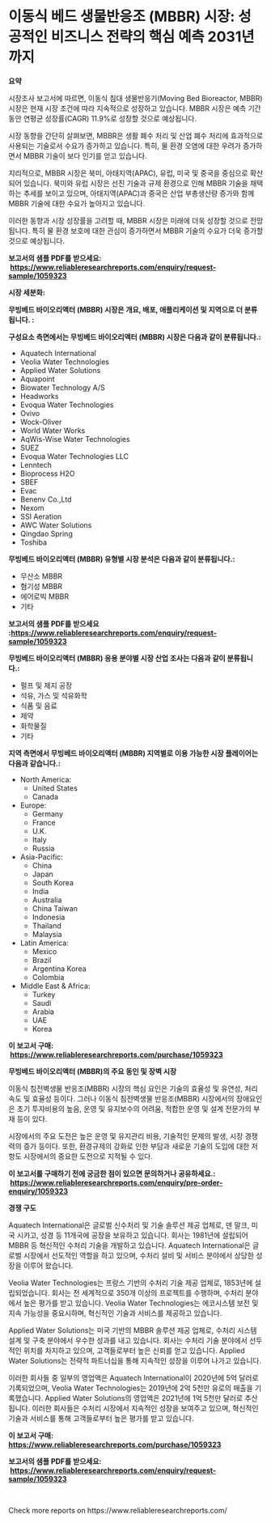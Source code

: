 <p><h1>이동식 베드 생물반응조 (MBBR) 시장: 성공적인 비즈니스 전략의 핵심 예측 2031년까지</h1></p><p><strong>요약</strong></p>
<p><p>시장조사 보고서에 따르면, 이동식 침대 생물반응기(Moving Bed Bioreactor, MBBR) 시장은 현재 시장 조건에 따라 지속적으로 성장하고 있습니다. MBBR 시장은 예측 기간 동안 연평균 성장률(CAGR) 11.9%로 성장할 것으로 예상됩니다.</p><p>시장 동향을 간단히 살펴보면, MBBR은 생활 폐수 처리 및 산업 폐수 처리에 효과적으로 사용되는 기술로서 수요가 증가하고 있습니다. 특히, 물 환경 오염에 대한 우려가 증가하면서 MBBR 기술이 보다 인기를 얻고 있습니다.</p><p>지리적으로, MBBR 시장은 북미, 아태지역(APAC), 유럽, 미국 및 중국을 중심으로 확산되어 있습니다. 북미와 유럽 시장은 선진 기술과 규제 환경으로 인해 MBBR 기술을 채택하는 추세를 보이고 있으며, 아태지역(APAC)과 중국은 산업 부총생산량 증가와 함께 MBBR 기술에 대한 수요가 높아지고 있습니다.</p><p>이러한 동향과 시장 성장률을 고려할 때, MBBR 시장은 미래에 더욱 성장할 것으로 전망됩니다. 특히 물 환경 보호에 대한 관심이 증가하면서 MBBR 기술의 수요가 더욱 증가할 것으로 예상됩니다.</p></p>
<p><strong>보고서의 샘플 PDF를 받으세요: &nbsp;<a href="https://www.reliableresearchreports.com/enquiry/request-sample/1059323">https://www.reliableresearchreports.com/enquiry/request-sample/1059323</a></strong></p>
<p><strong>시장 세분화:</strong></p>
<p><strong> 무빙베드 바이오리액터 (MBBR) 시장은 개요, 배포, 애플리케이션 및 지역으로 더 분류됩니다. :</strong></p>
<p><strong>구성요소 측면에서는 무빙베드 바이오리액터 (MBBR) 시장은 다음과 같이 분류됩니다.:</strong></p>
<p><ul><li>Aquatech International</li><li>Veolia Water Technologies</li><li>Applied Water Solutions</li><li>Aquapoint</li><li>Biowater Technology A/S</li><li>Headworks</li><li>Evoqua Water Technologies</li><li>Ovivo</li><li>Wock-Oliver</li><li>World Water Works</li><li>AqWis-Wise Water Technologies</li><li>SUEZ</li><li>Evoqua Water Technologies LLC</li><li>Lenntech</li><li>Bioprocess H2O</li><li>SBEF</li><li>Evac</li><li>Benenv Co.,Ltd</li><li>Nexom</li><li>SSI Aeration</li><li>AWC Water Solutions</li><li>Qingdao Spring</li><li>Toshiba</li></ul></p>
<p><strong> 무빙베드 바이오리액터 (MBBR) 유형별 시장 분석은 다음과 같이 분류됩니다.:</strong></p>
<p><ul><li>무산소 MBBR</li><li>혐기성 MBBR</li><li>에어로빅 MBBR</li><li>기타</li></ul></p>
<p><strong>보고서의 샘플 PDF를 받으세요 :<a href="https://www.reliableresearchreports.com/enquiry/request-sample/1059323">https://www.reliableresearchreports.com/enquiry/request-sample/1059323</a></strong></p>
<p><strong> 무빙베드 바이오리액터 (MBBR) 응용 분야별 시장 산업 조사는 다음과 같이 분류됩니다.:</strong></p>
<p><ul><li>펄프 및 제지 공장</li><li>석유, 가스 및 석유화학</li><li>식품 및 음료</li><li>제약</li><li>화학물질</li><li>기타</li></ul></p>
<p><strong>지역 측면에서 무빙베드 바이오리액터 (MBBR) 지역별로 이용 가능한 시장 플레이어는 다음과 같습니다.:</strong></p>
<p><ul>
    <li>
        North America:
        <ul>
            <li>United States</li>
            <li>Canada</li>
        </ul>
    </li>
    <li>
        Europe:
        <ul>
            <li>Germany</li>
            <li>France</li>
            <li>U.K.</li>
            <li>Italy</li>
            <li>Russia</li>
        </ul>
    </li>
    <li>
        Asia-Pacific:
        <ul>
            <li>China</li>
            <li>Japan</li>
            <li>South Korea</li>
            <li>India</li>
            <li>Australia</li>
            <li>China Taiwan</li>
            <li>Indonesia</li>
            <li>Thailand</li>
            <li>Malaysia</li>
        </ul>
    </li>
    <li>
        Latin America:
        <ul>
            <li>Mexico</li>
            <li>Brazil</li>
            <li>Argentina Korea</li>
            <li>Colombia</li>
        </ul>
    </li>
    <li>
        Middle East & Africa:
        <ul>
            <li>Turkey</li>
            <li>Saudi</li>
            <li>Arabia</li>
            <li>UAE</li>
            <li>Korea</li>
        </ul>
    </li>
    </ul></p>
<p><strong>이 보고서 구매: &nbsp;<a href="https://www.reliableresearchreports.com/purchase/1059323">https://www.reliableresearchreports.com/purchase/1059323</a></strong></p>
<p><strong>무빙베드 바이오리액터 (MBBR)의 주요 동인 및 장벽 시장</strong></p>
<p><p>이동식 침전벽생물 반응조(MBBR) 시장의 핵심 요인은 기술의 효율성 및 유연성, 처리 속도 및 효율성 등이다. 그러나 이동식 침전벽생물 반응조(MBBR) 시장에서의 장애요인은 초기 투자비용의 높음, 운영 및 유지보수의 어려움, 적합한 운영 및 설계 전문가의 부재 등이 있다.</p><p>시장에서의 주요 도전은 높은 운영 및 유지관리 비용, 기술적인 문제의 발생, 시장 경쟁력의 증가 등이다. 또한, 환경규제의 강화로 인한 부담과 새로운 기술의 도입에 대한 저항도 시장에서의 중요한 도전으로 지적될 수 있다.</p></p>
<p><strong>이 보고서를 구매하기 전에 궁금한 점이 있으면 문의하거나 공유하세요.: &nbsp;<a href="https://www.reliableresearchreports.com/enquiry/pre-order-enquiry/1059323">https://www.reliableresearchreports.com/enquiry/pre-order-enquiry/1059323</a></strong></p>
<p><strong>경쟁 구도</strong></p>
<p><p>Aquatech International은 글로벌 신수처리 및 기술 솔루션 제공 업체로, 덴 말크, 미국 시카고, 성경 등 11개국에 공장을 보유하고 있습니다. 회사는 1981년에 설립되어 MBBR 등 혁신적인 수처리 기술을 개발하고 있습니다. Aquatech International은 글로벌 시장에서 선도적인 역할을 하고 있으며, 수처리 설비 및 서비스 분야에서 상당한 성장을 이루어 왔습니다.</p><p>Veolia Water Technologies는 프랑스 기반의 수처리 기술 제공 업체로, 1853년에 설립되었습니다. 회사는 전 세계적으로 350개 이상의 프로젝트를 수행하며, 수처리 분야에서 높은 평가를 받고 있습니다. Veolia Water Technologies는 에코시스템 보전 및 지속 가능성을 중요시하며, 혁신적인 기술과 서비스를 제공하고 있습니다.</p><p>Applied Water Solutions는 미국 기반의 MBBR 솔루션 제공 업체로, 수처리 시스템 설계 및 구축 분야에서 우수한 성과를 내고 있습니다. 회사는 수처리 기술 분야에서 선두적인 위치를 차지하고 있으며, 고객들로부터 높은 신뢰를 얻고 있습니다. Applied Water Solutions는 전략적 파트너십을 통해 지속적인 성장을 이루어 나가고 있습니다.</p><p>이러한 회사들 중 일부의 영업액은 Aquatech International이 2020년에 5억 달러로 기록되었으며, Veolia Water Technologies는 2019년에 2억 5천만 유로의 매출을 기록했습니다. Applied Water Solutions의 영업액은 2021년에 1억 5천만 달러로 추산됩니다. 이러한 회사들은 수처리 시장에서 지속적인 성장을 보여주고 있으며, 혁신적인 기술과 서비스를 통해 고객들로부터 높은 평가를 받고 있습니다.</p></p>
<p><strong>이 보고서 구매: &nbsp; <a href="https://www.reliableresearchreports.com/purchase/1059323">https://www.reliableresearchreports.com/purchase/1059323</a></strong></p>
<p><strong>보고서의 샘플 PDF를 받으세요: &nbsp;<a href="https://www.reliableresearchreports.com/enquiry/request-sample/1059323">https://www.reliableresearchreports.com/enquiry/request-sample/1059323</a></strong><strong></strong></p>
<p>&nbsp;</p>
<p>Check more reports on https://www.reliableresearchreports.com/</p>